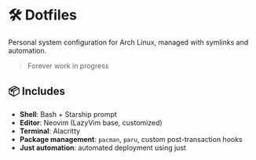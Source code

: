 # 🛠️ Dotfiles

Personal system configuration for Arch Linux, managed with symlinks and automation.

> Forever work in progress

## 📦 Includes

- **Shell**: Bash + Starship prompt
- **Editor**: Neovim (LazyVim base, customized)
- **Terminal**: Alacritty
- **Package management**: `pacman`, `paru`, custom post-transaction hooks
- **Just automation**: automated deployment using just


